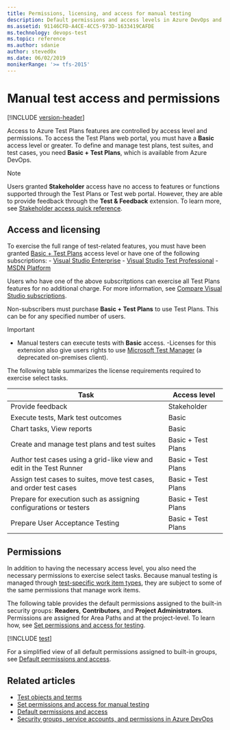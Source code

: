 ```yaml
---
title: Permissions, licensing, and access for manual testing
description: Default permissions and access levels in Azure DevOps and TFS for manual and exploratory testing topics and problems
ms.assetid: 91146CFD-A4CE-4CC5-973D-1633419CAFDE
ms.technology: devops-test
ms.topic: reference
ms.author: sdanie
author: steved0x
ms.date: 06/02/2019
monikerRange: '>= tfs-2015'
---
```


# Manual test access and permissions 

[!INCLUDE [version-header](includes/version-header.md)]


Access to Azure Test Plans features are controlled by access level and permissions. To access the Test Plans web portal, you must have a **Basic** access level or greater. To define and manage test plans, test suites, and test cases, you need **Basic + Test Plans**, which is available from Azure DevOps.
 
> [!NOTE]  
> Users granted **Stakeholder** access have no access to features or functions supported through the Test Plans or Test web portal. However, they are able to provide feedback through the **Test & Feedback** extension. To learn more, see [Stakeholder access quick reference](../organizations/security/stakeholder-access.md).


## Access and licensing 

To exercise the full range of test-related features, you must have been granted [Basic + Test Plans](../organizations/billing/buy-access-tfs-test-hub.md) access level or have one of the following subscriptions:
	- [Visual Studio Enterprise](https://visualstudio.microsoft.com/vs/enterprise/)
	- [Visual Studio Test Professional](https://visualstudio.microsoft.com/vs/test-professional/)
	- [MSDN Platform](https://visualstudio.microsoft.com/msdn-platforms/)

Users who have one of the above subscritptions can exercise all Test Plans features for no additional charge. For more information, see [Compare Visual Studio subscriptions](https://www.visualstudio.com/vs/pricing).
 
Non-subscribers must purchase **Basic + Test Plans** to use Test Plans. This can be for any specified number of users.

> [!IMPORTANT]  
> - Manual testers can execute tests with **Basic** access. 
> -Licenses for this extension also give users rights to use [Microsoft Test Manager](/previous-versions/azure/devops/test/mtm/guidance-mtm-usage) (a deprecated on-premises client).

The following table summarizes the license requirements required to exercise select tasks. 

| Task  | Access level|
| --- | --- |
| Provide feedback | Stakeholder | 
| Execute tests, Mark test outcomes | Basic |
| Chart tasks, View reports | Basic |
| Create and manage test plans and test suites | Basic + Test Plans  |
| Author test cases using a grid-like view and edit in the Test Runner | Basic + Test Plans  |
| Assign test cases to suites, move test cases, and order test cases | Basic + Test Plans  |
| Prepare for execution such as assigning configurations or testers | Basic + Test Plans  | 
| Prepare User Acceptance Testing | Basic + Test Plans  |

<a id="access-by-user-role" /> 

## Permissions

In addition to having the necessary access level, you also need the necessary permissions to exercise select tasks. Because manual testing is managed through [test-specific work item types](test-objects-overview.md), they are subject to some of the same permissions that manage work items.  

The following table provides the default permissions assigned to the built-in security groups: **Readers**, **Contributors**, and **Project Administrators**. Permissions are assigned for Area Paths and at the project-level. To learn how, see [Set permissions and access for testing](../organizations/security/set-permissions-access-test.md). 


[!INCLUDE [test](../organizations/security/includes/test.md)] 

For a simplified view of all default permissions assigned to built-in groups, see [Default permissions and access](../organizations/security/permissions-access.md).  
 

## Related articles

- [Test objects and terms](test-objects-overview.md)  
- [Set permissions and access for manual testing](../organizations/security/set-permissions-access-test.md)  
- [Default permissions and access](../organizations/security/permissions-access.md)  
- [Security groups, service accounts, and permissions in Azure DevOps](../organizations/security/permissions.md)  